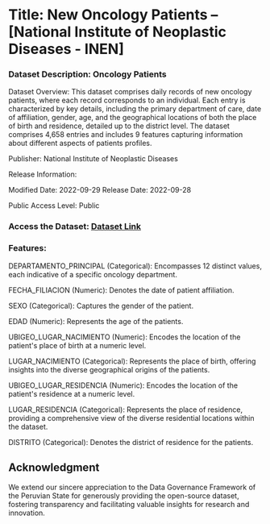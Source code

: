 # Title: New Oncology Patients – [National Institute of Neoplastic Diseases - INEN]

### Dataset Description: Oncology Patients

Dataset Overview: This dataset comprises daily records of new oncology patients, where each record corresponds to an individual. Each entry is characterized by key details, including the primary department of care, date of affiliation, gender, age, and the geographical locations of both the place of birth and residence, detailed up to the district level. The dataset comprises 4,658 entries and includes 9 features capturing information about different aspects of patients profiles.

Publisher:
National Institute of Neoplastic Diseases

Release Information:

Modified Date: 2022-09-29
Release Date: 2022-09-28

Public Access Level:
Public

### Access the Dataset: __[Dataset Link](https://www.datosabiertos.gob.pe/dataset/pacientes-oncol%C3%B3gicos-nuevos-%E2%80%93-instituto-nacional-de-enfermedades-neopl%C3%A1sicas-inen-0)__   

### Features:

DEPARTAMENTO_PRINCIPAL (Categorical): Encompasses 12 distinct values, each indicative of a specific oncology department.

FECHA_FILIACION (Numeric): Denotes the date of patient affiliation.

SEXO (Categorical): Captures the gender of the patient.

EDAD (Numeric): Represents the age of the patients.

UBIGEO_LUGAR_NACIMIENTO (Numeric): Encodes the location of the patient's place of birth at a numeric level.

LUGAR_NACIMIENTO (Categorical): Represents the place of birth, offering insights into the diverse geographical origins of the patients.

UBIGEO_LUGAR_RESIDENCIA (Numeric): Encodes the location of the patient's residence at a numeric level.

LUGAR_RESIDENCIA (Categorical): Represents the place of residence, providing a comprehensive view of the diverse residential locations within the dataset.

DISTRITO (Categorical): Denotes the district of residence for the patients.


## Acknowledgment

We extend our sincere appreciation to the Data Governance Framework of the Peruvian State for generously providing the open-source dataset, fostering transparency and facilitating valuable insights for research and innovation.
